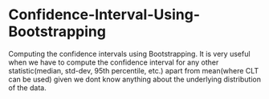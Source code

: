 # Confidence-Interval-Using-Bootstrapping
Computing the confidence intervals using Bootstrapping. It is very useful when we have to compute the confidence interval for any other statistic(median, std-dev, 95th percentile, etc.) apart from mean(where CLT can be used) given we dont know anything about the underlying distribution of the data.
